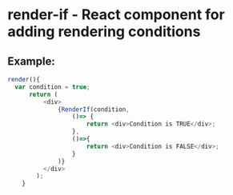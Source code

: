 # render-if - React component for adding rendering conditions

## Example:


```javascript
render(){
  var condition = true;
      return (
          <div>
              {RenderIf(condition,
                  ()=> {
                      return <div>Condition is TRUE</div>;
                  },
                  ()=>{
                      return <div>Condition is FALSE</div>;
                  }
              )}
          </div>
        );
    }
```
